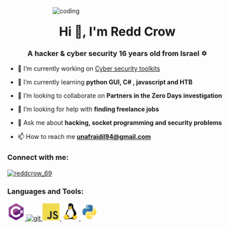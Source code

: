 <img align="right" alt="coding" width="400" src="https://media.gifdb.com/hacker-hacking-loading-bar-gc4ryfth555j9ti0.gif">

<h1 align="center">Hi 👋, I'm Redd Crow</h1>
<h3 align="center">A hacker & cyber security 16 years old from Israel ✡️</h3>

- 🔭 I’m currently working on [Cyber security toolkits](https://github.com/ReddCrow12/Phantom-toolkit.git)

- 🌱 I’m currently learning **python GUI, C# , javascript and HTB**

- 👯 I’m looking to collaborate on **Partners in the Zero Days investigation**

- 🤝 I’m looking for help with **finding freelance jobs**

- 💬 Ask me about **hacking, socket programming and security problems**

- 📫 How to reach me **unafraidil94@gmail.com**

<h3 align="left">Connect with me:</h3>
<p align="left">
<a href="https://discord.gg/reddcrow_69" target="blank"><img align="center" src="https://raw.githubusercontent.com/rahuldkjain/github-profile-readme-generator/master/src/images/icons/Social/discord.svg" alt="reddcrow_69" height="30" width="40" /></a>
</p>

<h3 align="left">Languages and Tools:</h3>
<p align="left"> <a href="https://www.w3schools.com/cs/" target="_blank" rel="noreferrer"> <img src="https://raw.githubusercontent.com/devicons/devicon/master/icons/csharp/csharp-original.svg" alt="csharp" width="40" height="40"/> </a> <a href="https://git-scm.com/" target="_blank" rel="noreferrer"> <img src="https://www.vectorlogo.zone/logos/git-scm/git-scm-icon.svg" alt="git" width="40" height="40"/> </a> <a href="https://developer.mozilla.org/en-US/docs/Web/JavaScript" target="_blank" rel="noreferrer"> <img src="https://raw.githubusercontent.com/devicons/devicon/master/icons/javascript/javascript-original.svg" alt="javascript" width="40" height="40"/> </a> <a href="https://www.linux.org/" target="_blank" rel="noreferrer"> <img src="https://raw.githubusercontent.com/devicons/devicon/master/icons/linux/linux-original.svg" alt="linux" width="40" height="40"/> </a> <a href="https://www.python.org" target="_blank" rel="noreferrer"> <img src="https://raw.githubusercontent.com/devicons/devicon/master/icons/python/python-original.svg" alt="python" width="40" height="40"/> </a> </p>
